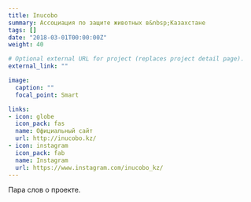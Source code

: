 ```yaml
---
title: Inucobo
summary: Ассоциация по защите животных в&nbsp;Казахстане
tags: []
date: "2018-03-01T00:00:00Z"
weight: 40

# Optional external URL for project (replaces project detail page).
external_link: ""

image:
  caption: ""
  focal_point: Smart

links:
- icon: globe
  icon_pack: fas
  name: Официальный сайт
  url: http://inucobo.kz/
- icon: instagram
  icon_pack: fab
  name: Instagram
  url: https://www.instagram.com/inucobo_kz/
---
```

Пара слов о проекте.
